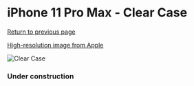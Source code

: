 # iPhone 11 Pro Max  - Clear Case

[Return to previous page](/iphone_11)

[High-resolution image from Apple](https://store.storeimages.cdn-apple.com/8756/as-images.apple.com/is/MX0H2?wid=4500&hei=4500&fmt=png)

<div style="width: 384px"><img src="/everyphone/MX0H2.png" alt="Clear Case"></div>

### Under construction

